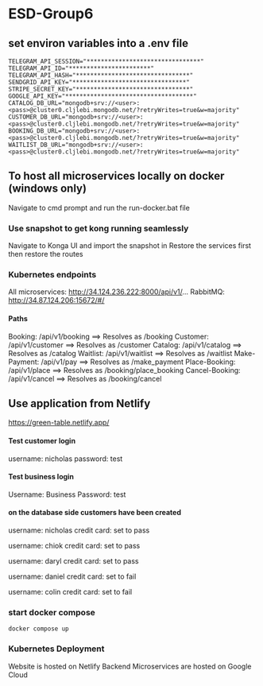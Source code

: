 # ESD-Group6

## set environ variables into a .env file

``` 
TELEGRAM_API_SESSION="********************************"
TELEGRAM_API_ID="***********************"
TELEGRAM_API_HASH="********************************"
SENDGRID_API_KEY="********************************"
STRIPE_SECRET_KEY="********************************"
GOOGLE_API_KEY="************************************"
CATALOG_DB_URL="mongodb+srv://<user>:<pass>@cluster0.cljlebi.mongodb.net/?retryWrites=true&w=majority"
CUSTOMER_DB_URL="mongodb+srv://<user>:<pass>@cluster0.cljlebi.mongodb.net/?retryWrites=true&w=majority"
BOOKING_DB_URL="mongodb+srv://<user>:<pass>@cluster0.cljlebi.mongodb.net/?retryWrites=true&w=majority"
WAITLIST_DB_URL="mongodb+srv://<user>:<pass>@cluster0.cljlebi.mongodb.net/?retryWrites=true&w=majority"  
```

## To host all microservices locally on docker (windows only)
Navigate to cmd prompt and run the run-docker.bat file

### Use snapshot to get kong running seamlessly
Navigate to Konga UI and import the snapshot in
Restore the services first then restore the routes

### Kubernetes endpoints
All microservices:  http://34.124.236.222:8000/api/v1/...
RabbitMQ:           http://34.87.124.206:15672/#/

#### Paths
Booking:        /api/v1/booking ==> Resolves as /booking
Customer:       /api/v1/customer ==> Resolves as /customer
Catalog:        /api/v1/catalog ==> Resolves as /catalog
Waitlist:       /api/v1/waitlist ==> Resolves as /waitlist
Make-Payment:   /api/v1/pay ==> Resolves as /make_payment
Place-Booking:  /api/v1/place ==> Resolves as /booking/place_booking
Cancel-Booking: /api/v1/cancel ==> Resolves as /booking/cancel

## Use application from Netlify
https://green-table.netlify.app/

#### Test customer login
username: nicholas
password: test

#### Test business login
Username: Business
Password: test

#### on the database side customers have been created
username: nicholas
credit card: set to pass

username: chiok
credit card: set to pass

username: daryl
credit card: set to pass

username: daniel
credit card: set to fail

username: colin
credit card: set to fail

### start docker compose
``` docker compose up ```

### Kubernetes Deployment
Website is hosted on Netlify
Backend Microservices are hosted on Google Cloud
